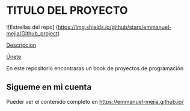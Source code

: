 # TITULO DEL PROYECTO

![Estrellas del repo] (https://img.shields.io/github/stars/emmanuel-mejia/Github_project)

[Descripcion]()

[Únete](https://github.com/emmanuel-mejia/Github_project/tree/main/.github#titulo-del-proyecto)

En este repositorio encontraras un book de proyectos de programación

## Sigueme en mi cuenta
Pueder ver el contenido completo en https://emmanuel-mejia.github.io/
